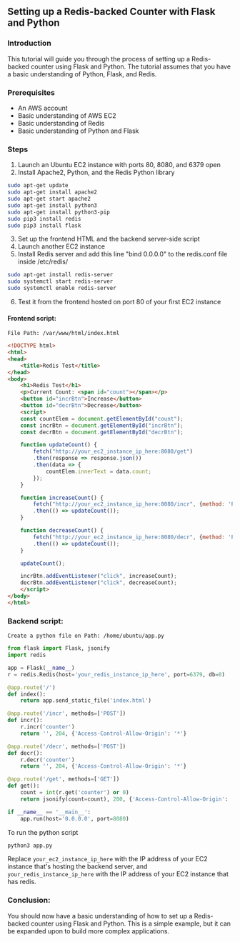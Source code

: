 ## Setting up a Redis-backed Counter with Flask and Python

### Introduction

This tutorial will guide you through the process of setting up a Redis-backed counter using Flask and Python. The tutorial assumes that you have a basic understanding of Python, Flask, and Redis.

### Prerequisites

- An AWS account
- Basic understanding of AWS EC2
- Basic understanding of Redis
- Basic understanding of Python and Flask

### Steps

1. Launch an Ubuntu EC2 instance with ports 80, 8080, and 6379 open
2. Install Apache2, Python, and the Redis Python library
```bash
sudo apt-get update
sudo apt-get install apache2
sudo apt-get start apache2
sudo apt-get install python3
sudo apt-get install python3-pip
sudo pip3 install redis
sudo pip3 install flask
```
3. Set up the frontend HTML and the backend server-side script
4. Launch another EC2 instance
5. Install Redis server and add this line "bind 0.0.0.0" to the redis.conf file inside /etc/redis/
```bash
sudo apt-get install redis-server
sudo systemctl start redis-server
sudo systemctl enable redis-server
```
6. Test it from the frontend hosted on port 80 of your first EC2 instance

#### Frontend script:
`File Path: /var/www/html/index.html`
```html
<!DOCTYPE html>
<html>
<head>
    <title>Redis Test</title>
</head>
<body>
    <h1>Redis Test</h1>
    <p>Current Count: <span id="count"></span></p>
    <button id="incrBtn">Increase</button>
    <button id="decrBtn">Decrease</button>
    <script>
    const countElem = document.getElementById("count");
    const incrBtn = document.getElementById("incrBtn");
    const decrBtn = document.getElementById("decrBtn");

    function updateCount() {
        fetch("http://your_ec2_instance_ip_here:8080/get")
        .then(response => response.json())
        .then(data => {
            countElem.innerText = data.count;
        });
    }

    function increaseCount() {
        fetch("http://your_ec2_instance_ip_here:8080/incr", {method: 'POST'})
        .then(() => updateCount());
    }

    function decreaseCount() {
        fetch("http://your_ec2_instance_ip_here:8080/decr", {method: 'POST'})
        .then(() => updateCount());
    }

    updateCount();

    incrBtn.addEventListener("click", increaseCount);
    decrBtn.addEventListener("click", decreaseCount);
    </script>
</body>
</html>
```

### Backend script:
`Create a python file on Path: /home/ubuntu/app.py`
```python
from flask import Flask, jsonify
import redis

app = Flask(__name__)
r = redis.Redis(host='your_redis_instance_ip_here', port=6379, db=0)

@app.route('/')
def index():
    return app.send_static_file('index.html')

@app.route('/incr', methods=['POST'])
def incr():
    r.incr('counter')
    return '', 204, {'Access-Control-Allow-Origin': '*'}

@app.route('/decr', methods=['POST'])
def decr():
    r.decr('counter')
    return '', 204, {'Access-Control-Allow-Origin': '*'}

@app.route('/get', methods=['GET'])
def get():
    count = int(r.get('counter') or 0)
    return jsonify(count=count), 200, {'Access-Control-Allow-Origin': '*'}

if __name__ == '__main__':
    app.run(host='0.0.0.0', port=8080)
```
To run the python script 
```bash
python3 app.py 
```

Replace `your_ec2_instance_ip_here` with the IP address of your EC2 instance that's hosting the backend server, and `your_redis_instance_ip_here` with the IP address of your EC2 instance that has redis.

### Conclusion:
You should now have a basic understanding of how to set up a Redis-backed counter using Flask and Python. This is a simple example, but it can be expanded upon to build more complex applications.
